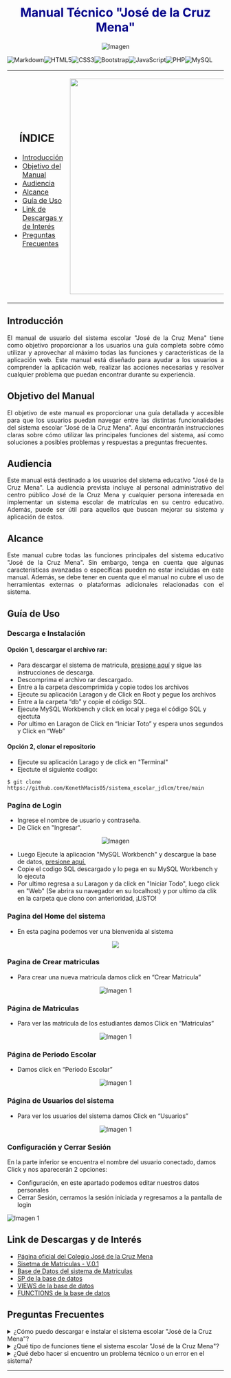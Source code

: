 <div align="center">
  <h1 style="color: darkblue;">Manual Técnico "José de la Cruz Mena"</h1>
</div>


<p align="center">
  <img src="https://github.com/KenethMacis05/Colegio-Publico-Jos-de-la-Cruz-Mena-/blob/main/src/img/img-README/Pagina%20de%20inicio.png" alt="Imagen">
</p>

![Markdown](https://img.shields.io/badge/markdown-%23000000.svg?style=for-the-badge&logo=markdown&logoColor=white)![HTML5](https://img.shields.io/badge/html5-%23E34F26.svg?style=for-the-badge&logo=html5&logoColor=white)![CSS3](https://img.shields.io/badge/css3-%231572B6.svg?style=for-the-badge&logo=css3&logoColor=white)![Bootstrap](https://img.shields.io/badge/bootstrap-%23563D7C.svg?style=for-the-badge&logo=bootstrap&logoColor=white)![JavaScript](https://img.shields.io/badge/javascript-%23323330.svg?style=for-the-badge&logo=javascript&logoColor=%23F7DF1E)![PHP](https://img.shields.io/badge/php-%23777BB4.svg?style=for-the-badge&logo=php&logoColor=white)![MySQL](https://img.shields.io/badge/mysql-%2300f.svg?style=for-the-badge&logo=mysql&logoColor=white)

<table>
  <tr>
    <td width="50%">
      <h2 align="center">ÍNDICE</h2>
      <ul>
        <li><a href="#introducción">Introducción</a></li>
        <li><a href="#objetivo-del-manual">Objetivo del Manual</a></li>
        <li><a href="#audiencia">Audiencia</a></li>
        <li><a href="#alcance">Alcance</a></li>
        <li><a href="#guía-de-uso">Guía de Uso</a></li>
        <li><a href="#link-de-descargas-y-de-interés">Link de Descargas y de Interés</a></li>
        <li><a href="#preguntas-frecuentes">Preguntas Frecuentes</a></li>
      </ul>
    </td>
    <td width="50%">
      <p align="right">
        <img src="https://github.com/KenethMacis05/Colegio-Publico-Jos-de-la-Cruz-Mena-/blob/main/src/img/icon.webp" width="500px" alt="Imagen">
      </p>
    </td>
  </tr>
</table>

## Introducción  
<div align="justify">El manual de usuario del sistema escolar "José de la Cruz Mena" tiene como objetivo proporcionar a los usuarios una guía completa sobre cómo utilizar y aprovechar al máximo todas las funciones y características de la aplicación web. Este manual está diseñado para ayudar a los usuarios a comprender la aplicación web, realizar las acciones necesarias y resolver cualquier problema que puedan encontrar durante su experiencia.</div>

## Objetivo del Manual  
<div align="justify">El objetivo de este manual es proporcionar una guía detallada y accesible para que los usuarios puedan navegar entre las distintas funcionalidades del sistema escolar "José de la Cruz Mena". Aquí encontrarán instrucciones claras sobre cómo utilizar las principales funciones del sistema, así como soluciones a posibles problemas y respuestas a preguntas frecuentes.</div>

## Audiencia
<div align="justify">Este manual está destinado a los usuarios del sistema educativo "José de la Cruz Mena". La audiencia prevista incluye al personal administrativo del centro público José de la Cruz Mena y cualquier persona interesada en implementar un sistema escolar de matrículas en su centro educativo. Además, puede ser útil para aquellos que buscan mejorar su sistema y aplicación de estos.</div>

## Alcance
<div align="justify">Este manual cubre todas las funciones principales del sistema educativo "José de la Cruz Mena". Sin embargo, tenga en cuenta que algunas características avanzadas o específicas pueden no estar incluidas en este manual. Además, se debe tener en cuenta que el manual no cubre el uso de herramientas externas o plataformas adicionales relacionadas con el sistema.</div>

## Guía de Uso  
### Descarga e Instalación
<h4>Opción 1, descargar el archivo rar:</h2>

- Para descargar el sistema de matricula, [presione aquí](https://github.com/KenethMacis05/Colegio-Publico-Jos-de-la-Cruz-Mena-/archive/refs/heads/main.zip) y sigue las instrucciones de descarga.
-	Descomprima el archivo rar descargado.
-	Entre a la carpeta descomprimida y copie todos los archivos
-	Ejecute su aplicación Laragon y de Click en Root y pegue los archivos
-	Entre a la carpeta “db” y copie el código SQL.
-	Ejecute MySQL Workbench y click en local y pega el código SQL y ejectuta
-	Por ultimo en Laragon de Click en “Iniciar Toto” y espera unos segundos y Click en “Web”

<h4>Opción 2, clonar el repositorio</h2>

- Ejecute su aplicación Larago y de click en "Terminal"
- Ejectute el siguiente codigo:

```shell
$ git clone https://github.com/KenethMacis05/sistema_escolar_jdlcm/tree/main
```
### Pagína de Login  
- Ingrese el nombre de usuario y contraseña.
- De Click en "Ingresar".
<p align="center">
  <img src="https://github.com/KenethMacis05/Colegio-Publico-Jos-de-la-Cruz-Mena-/blob/main/src/img/img-README/Home.png" alt="Imagen">
</p>

- Luego Ejecute la aplicacion "MySQL Workbench" y descargue la base de datos, [presione aquí.](https://github.com/KenethMacis05/Colegio-Publico-Jos-de-la-Cruz-Mena-/raw/main/db/db-jdlcm.sql)
- Copie el codigo SQL descargado y lo pega en su MySQL Workbench y lo ejecuta
- Por ultimo regresa a su Laragon y da click en "Iniciar Todo", luego click en "Web" (Se abrira su navegador en su localhost) y por ultimo da clik en la carpeta que clono con anterioridad, ¡LISTO!

### Pagina del Home del sistema
- En esta pagina podemos ver una bienvenida al sistema 
<p align="center">
  <img src="https://github.com/KenethMacis05/Colegio-Publico-Jos-de-la-Cruz-Mena-/blob/main/src/img/img-README/Dashboard.png">
</p>

### Pagina de Crear matriculas
-	Para crear una nueva matricula damos click en “Crear Matricula”
<p align="center">
  <img src="https://github.com/KenethMacis05/Colegio-Publico-Jos-de-la-Cruz-Mena-/blob/main/src/img/img-README/Matricula.png" alt="Imagen 1">
</p>

### Página de Matriculas
-	Para ver las matricula de los estudiantes damos Click en “Matriculas” 
<p align="center">
  <img src="https://github.com/KenethMacis05/Colegio-Publico-Jos-de-la-Cruz-Mena-/blob/main/src/img/img-README/Matriculas.png" alt="Imagen 1">
</p>

### Página de Periodo Escolar
-	Damos click en “Periodo Escolar”
<p align="center">
  <img src="https://github.com/KenethMacis05/Colegio-Publico-Jos-de-la-Cruz-Mena-/blob/main/src/img/img-README/Periodo%20Escolar.png" alt="Imagen 1">
</p>

### Página de Usuarios del sistema
-	Para ver los usuarios del sistema damos Click en “Usuarios”
<p align="center">
  <img src="https://github.com/KenethMacis05/Colegio-Publico-Jos-de-la-Cruz-Mena-/blob/main/src/img/img-README/Usuarios.png" alt="Imagen 1">
</p>


### Configuración y Cerrar Sesión 
En la parte inferior se encuentra el nombre del usuario conectado, damos Click y nos aparecerán 2 opciones:
- Configuración, en este apartado podemos editar nuestros datos personales
-	Cerrar Sesión, cerramos la sesión iniciada y regresamos a la pantalla de login

  <img src="https://github.com/KenethMacis05/Colegio-Publico-Jos-de-la-Cruz-Mena-/blob/main/src/img/img-README/Opciones.png" alt="Imagen 1">


## Link de Descargas y de Interés
- [Página oficial del Colegio José de la Cruz Mena](https://iergrupo6.seogoogle.pro)
- [Sisetma de Matriculas - V.0.1](https://github.com/KenethMacis05/sistema_escolar_jdlcm/archive/refs/heads/main.zip)
- [Base de Datos del sistema de Matriculas](https://github.com/KenethMacis05/sistema_escolar_jdlcm/raw/main/db/db-jdlcm.sql)
- [SP de la base de datos](https://github.com/KenethMacis05/sistema_escolar_jdlcm/raw/main/db/sp-codigo-jdlcm.sql)
- [VIEWS de la base de datos](https://github.com/KenethMacis05/sistema_escolar_jdlcm/raw/main/db/view-codigo-jdlcm.sql)
- [FUNCTIONS de la base de datos](https://github.com/KenethMacis05/sistema_escolar_jdlcm/raw/main/db/function-codigo.sql)

## Preguntas Frecuentes  
<details>
  <summary>¿Cómo puedo descargar e instalar el sistema escolar "José de la Cruz Mena"?</summary>
  <p align="justify">Para descargar e instalar el sistema educativo "José de la Cruz Mena", ve al acapite Guía de uso > Descarga e Instalación o en al apartado de descargas y sigue las instrucciones de descarga.</p>
</details>

<details>
  <summary>¿Qué tipo de funciones tiene el sistema escolar "José de la Cruz Mena"?</summary>
  <p align="justify">El sistema escolar "José de la Cruz Mena" ofrece una variedad de funciones para gestionar el proceso de matrículas y la información de los estudiantes:</p>

  <ul>
    <li>Página de inicio: Muestra una bienvenida al sistema.</li>
    <li>Crear matrícula: Permite crear nuevas matrículas para estudiantes.</li>
    <li>Matrículas: Muestra una lista de las matrículas registradas en el sistema.</li>
    <li>Período escolar: Permite gestionar los períodos escolares activos.</li>
    <li>Usuarios: Muestra una lista de los usuarios del sistema y permite administrarlos.</li>
    <li>Configuración: Permite a los usuarios editar sus datos personales.</li>
    <li>Cerrar sesión: Cierra la sesión del usuario actual y regresa a la pantalla de inicio de sesión.</li>
  </ul>
</details>

<details>
  <summary>¿Qué debo hacer si encuentro un problema técnico o un error en el sistema?</summary>
  <p align="justify">Si encuentra un problema técnico o un error en el sistema, siga estos pasos:</p>
  <ol>
    <li>Intente actualizar la página o reiniciar su navegador.</li>
    <li>Verifique si hay actualizaciones disponibles para el sistema.</li>
    <li>Si el problema persiste, comuníquese con el soporte técnico del sistema.(ken123oficial@gmail.com)</li>
  </ol>
</details>

---
